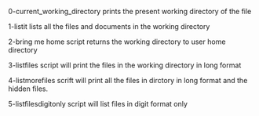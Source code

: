 0-current_working_directory prints the present working directory of the file

1-listit lists all the files and documents in the working directory

2-bring me home script returns the working directory to user home directory

3-listfiles script will print the files in the working directory in long format

4-listmorefiles scrift will print all the files in dirctory in long format and the hidden files.

5-listfilesdigitonly script will list files in digit format only
